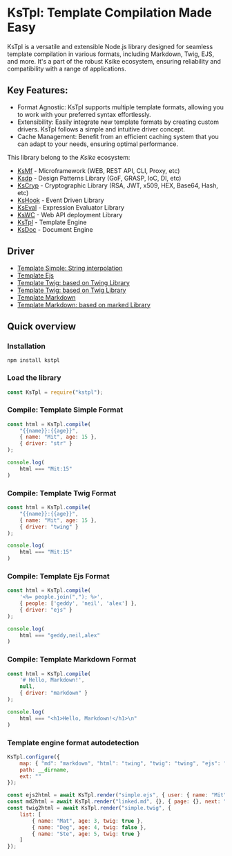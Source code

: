 # KsTpl: Template Compilation Made Easy

KsTpl is a versatile and extensible Node.js library designed for seamless template compilation in various formats, including Markdown, Twig, EJS, and more. It's a part of the robust Ksike ecosystem, ensuring reliability and compatibility with a range of applications.

## Key Features:

- Format Agnostic: KsTpl supports multiple template formats, allowing you to work with your preferred syntax effortlessly.
- Extensibility: Easily integrate new template formats by creating custom drivers. KsTpl follows a simple and intuitive driver concept.
- Cache Management: Benefit from an efficient caching system that you can adapt to your needs, ensuring optimal performance.

This library belong to the *Ksike* ecosystem:
- [KsMf](https://www.npmjs.com/package/ksmf) - Microframework (WEB, REST API, CLI, Proxy, etc)
- [Ksdp](https://www.npmjs.com/package/ksdp) - Design Patterns Library (GoF, GRASP, IoC, DI, etc)
- [KsCryp](https://www.npmjs.com/package/kscryp) - Cryptographic Library (RSA, JWT, x509, HEX, Base64, Hash, etc) 
- [KsHook](https://www.npmjs.com/package/kshook) - Event Driven Library
- [KsEval](https://www.npmjs.com/package/kseval) - Expression Evaluator Library 
- [KsWC](https://www.npmjs.com/package/kswc) - Web API deployment Library
- [KsTpl](https://www.npmjs.com/package/kstpl) - Template Engine
- [KsDoc](https://www.npmjs.com/package/ksdocs) - Document Engine

## Driver
- [Template Simple: String interpolation](./doc/driver.str.md)
- [Template Ejs](./doc/driver.ejs.md)
- [Template Twig: based on Twing Library](./doc/driver.twing.md)
- [Template Twig: based on Twig Library](./doc/driver.twig.md)
- [Template Markdown](./doc/driver.markdown.md)
- [Template Markdown: based on marked Library](./doc/driver.marked.md)

## Quick overview

### Installation

```
npm install kstpl
```

### Load the library

```js
const KsTpl = require("kstpl");
```

### Compile: Template Simple Format
```js
const html = KsTpl.compile(
    "{{name}}:{{age}}", 
    { name: "Mit", age: 15 }, 
    { driver: "str" }
);

console.log(
    html === "Mit:15"
)
```

### Compile: Template Twig Format
```js
const html = KsTpl.compile(
    "{{name}}:{{age}}", 
    { name: "Mit", age: 15 }, 
    { driver: "twing" }
);

console.log(
    html === "Mit:15"
)
```

### Compile: Template Ejs Format
```js
const html = KsTpl.compile(
    '<%= people.join(","); %>', 
    { people: ['geddy', 'neil', 'alex'] }, 
    { driver: "ejs" }
);

console.log(
    html === "geddy,neil,alex"
)
```

### Compile: Template Markdown Format
```js
const html = KsTpl.compile(
    '# Hello, Markdown!', 
    null, 
    { driver: "markdown" }
);

console.log(
    html === "<h1>Hello, Markdown!</h1>\n"
)
```

### Template engine format autodetection 
```js
KsTpl.configure({ 
    map: { "md": "markdown", "html": "twing", "twig": "twing", "ejs": "ejs", "htmljs": "ejs" }, 
    path: __dirname,
    ext: ""
});

const ejs2html = await KsTpl.render("simple.ejs", { user: { name: "Mit", age: 15 } });
const md2html = await KsTpl.render("linked.md", {}, { page: {}, next: "Highlight" });
const twig2html = await KsTpl.render("simple.twig", {
    list: [
        { name: "Mat", age: 3, twig: true },
        { name: "Deg", age: 4, twig: false },
        { name: "Ste", age: 5, twig: true }
    ]
});
```